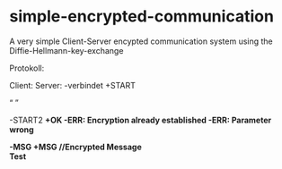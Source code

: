 simple-encrypted-communication
==============================

A very simple Client-Server encypted communication system using the Diffie-Hellmann-key-exchange

Protokoll:

Client:						Server:
-verbindet					+START <p> <q> <A>

-START2 <B>					+OK
							-ERR: Encryption already established
							-ERR: Parameter wrong
							
-MSG <msg>					+MSG <msg>
//Encrypted Message		
Test